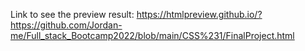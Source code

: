 Link to see the preview result: https://htmlpreview.github.io/?https://github.com/Jordan-me/Full_stack_Bootcamp2022/blob/main/CSS%231/FinalProject.html
